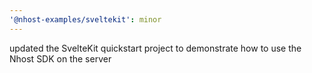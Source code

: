 ```yaml
---
'@nhost-examples/sveltekit': minor
---
```


updated the SvelteKit quickstart project to demonstrate how to use the Nhost SDK on the server
